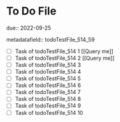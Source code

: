 # To Do File

due:: 2022-09-25

metadatafield:: todoTestFile_514_59

- [ ] Task of todoTestFile_514 1 [[Query me]]
- [ ] Task of todoTestFile_514 2 [[Query me]]
- [ ] Task of todoTestFile_514 3
- [ ] Task of todoTestFile_514 4
- [ ] Task of todoTestFile_514 5
- [ ] Task of todoTestFile_514 6
- [ ] Task of todoTestFile_514 7
- [ ] Task of todoTestFile_514 8
- [ ] Task of todoTestFile_514 9
- [ ] Task of todoTestFile_514 10